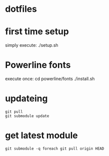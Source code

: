 # dotfiles

# first time setup
simply execute:
    ./setup.sh

# Powerline fonts
execute once:
    cd powerline/fonts
    ./install.sh

# updateing
    git pull
    git submodule update

# get latest module
    git submodule -q foreach git pull origin HEAD
